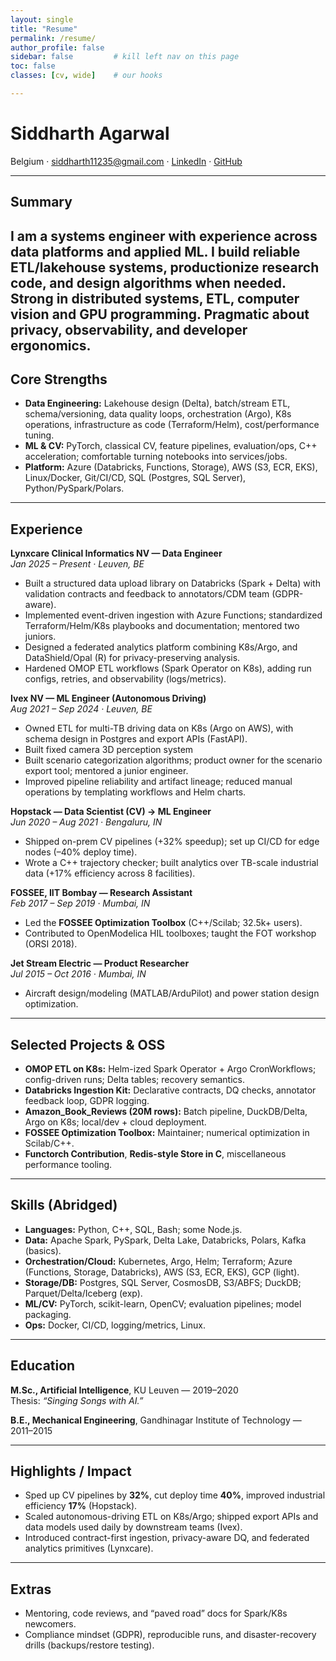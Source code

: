 ```yaml
---
layout: single
title: "Resume"
permalink: /resume/
author_profile: false
sidebar: false         # kill left nav on this page
toc: false
classes: [cv, wide]    # our hooks

---
```


# Siddharth Agarwal
Belgium · siddharth11235@gmail.com · [LinkedIn](https://www.linkedin.com/in/siddharth-agarwal-1990b576/) · [GitHub](https://github.com/Siddharth11235)

---

## Summary
I am a systems engineer with experience across data platforms and applied ML. I build reliable ETL/lakehouse systems, productionize research code, and design algorithms when needed. Strong in distributed systems, ETL, computer vision and GPU programming. Pragmatic about privacy, observability, and developer ergonomics.
---

## Core Strengths
- **Data Engineering:** Lakehouse design (Delta), batch/stream ETL, schema/versioning, data quality loops, orchestration (Argo), K8s operations, infrastructure as code (Terraform/Helm), cost/performance tuning.  
- **ML & CV:** PyTorch, classical CV, feature pipelines, evaluation/ops, C++ acceleration; comfortable turning notebooks into services/jobs.  
- **Platform:** Azure (Databricks, Functions, Storage), AWS (S3, ECR, EKS), Linux/Docker, Git/CI/CD, SQL (Postgres, SQL Server), Python/PySpark/Polars.  

---

## Experience

**Lynxcare Clinical Informatics NV — Data Engineer**  
*Jan 2025 – Present · Leuven, BE*  
* Built a structured data upload library on Databricks (Spark + Delta) with validation contracts and feedback to annotators/CDM team (GDPR-aware).  
* Implemented event-driven ingestion with Azure Functions; standardized Terraform/Helm/K8s playbooks and documentation; mentored two juniors.  
* Designed a federated analytics platform combining K8s/Argo, and DataShield/Opal (R) for privacy-preserving analysis.  
* Hardened OMOP ETL workflows (Spark Operator on K8s), adding run configs, retries, and observability (logs/metrics).  

**Ivex NV — ML Engineer (Autonomous Driving)**  
*Aug 2021 – Sep 2024 · Leuven, BE*  
* Owned ETL for multi-TB driving data on K8s (Argo on AWS), with schema design in Postgres and export APIs (FastAPI). 
* Built fixed camera 3D perception system
* Built scenario categorization algorithms; product owner for the scenario export tool; mentored a junior engineer.  
* Improved pipeline reliability and artifact lineage; reduced manual operations by templating workflows and Helm charts.  

**Hopstack — Data Scientist (CV) → ML Engineer**  
*Jun 2020 – Aug 2021 · Bengaluru, IN*  
* Shipped on-prem CV pipelines (+32% speedup); set up CI/CD for edge nodes (–40% deploy time).  
* Wrote a C++ trajectory checker; built analytics over TB-scale industrial data (+17% efficiency across 8 facilities).  

**FOSSEE, IIT Bombay — Research Assistant**  
*Feb 2017 – Sep 2019 · Mumbai, IN*  
* Led the **FOSSEE Optimization Toolbox** (C++/Scilab; 32.5k+ users).  
* Contributed to OpenModelica HIL toolboxes; taught the FOT workshop (ORSI 2018).  

**Jet Stream Electric — Product Researcher**  
*Jul 2015 – Oct 2016 · Mumbai, IN*  
* Aircraft design/modeling (MATLAB/ArduPilot) and power station design optimization.  

---

## Selected Projects & OSS
- **OMOP ETL on K8s:** Helm-ized Spark Operator + Argo CronWorkflows; config-driven runs; Delta tables; recovery semantics.  
- **Databricks Ingestion Kit:** Declarative contracts, DQ checks, annotator feedback loop, GDPR logging.  
- **Amazon_Book_Reviews (20M rows):** Batch pipeline, DuckDB/Delta, Argo on K8s; local/dev + cloud deployment.  
- **FOSSEE Optimization Toolbox:** Maintainer; numerical optimization in Scilab/C++.  
- **Functorch Contribution**, **Redis-style Store in C**, miscellaneous performance tooling.  

---

## Skills (Abridged)
- **Languages:** Python, C++, SQL, Bash; some Node.js.  
- **Data:** Apache Spark, PySpark, Delta Lake, Databricks, Polars, Kafka (basics).  
- **Orchestration/Cloud:** Kubernetes, Argo, Helm; Terraform; Azure (Functions, Storage, Databricks), AWS (S3, ECR, EKS), GCP (light).  
- **Storage/DB:** Postgres, SQL Server, CosmosDB, S3/ABFS; DuckDB; Parquet/Delta/Iceberg (exp).  
- **ML/CV:** PyTorch, scikit-learn, OpenCV; evaluation pipelines; model packaging.  
- **Ops:** Docker, CI/CD, logging/metrics, Linux.  

---

## Education
**M.Sc., Artificial Intelligence**, KU Leuven — 2019–2020  
Thesis: *“Singing Songs with AI.”*  

**B.E., Mechanical Engineering**, Gandhinagar Institute of Technology — 2011–2015  

---

## Highlights / Impact
- Sped up CV pipelines by **32%**, cut deploy time **40%**, improved industrial efficiency **17%** (Hopstack).  
- Scaled autonomous-driving ETL on K8s/Argo; shipped export APIs and data models used daily by downstream teams (Ivex).  
- Introduced contract-first ingestion, privacy-aware DQ, and federated analytics primitives (Lynxcare).  

---

## Extras
- Mentoring, code reviews, and “paved road” docs for Spark/K8s newcomers.  
- Compliance mindset (GDPR), reproducible runs, and disaster-recovery drills (backups/restore testing).  
